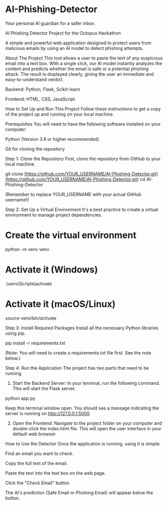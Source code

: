 # AI-Phishing-Detector
Your personal AI guardian for a safer inbox.

AI Phishing Detector
Project for the Octopus Hackathon

A simple and powerful web application designed to protect users from malicious emails by using an AI model to detect phishing attempts.

About The Project
This tool allows a user to paste the text of any suspicious email into a text box. With a single click, our AI model instantly analyzes the content and predicts whether the email is safe or a potential phishing attack. The result is displayed clearly, giving the user an immediate and easy-to-understand verdict.

Backend: Python, Flask, Scikit-learn

Frontend: HTML, CSS, JavaScript

How to Set Up and Run This Project
Follow these instructions to get a copy of the project up and running on your local machine.

Prerequisites
You will need to have the following software installed on your computer:

Python (Version 3.8 or higher recommended)

Git for cloning the repository

Step 1: Clone the Repository
First, clone the repository from GitHub to your local machine.

git clone [https://github.com/YOUR_USERNAME/AI-Phishing-Detector.git](https://github.com/YOUR_USERNAME/AI-Phishing-Detector.git)
cd AI-Phishing-Detector

(Remember to replace YOUR_USERNAME with your actual GitHub username!)

Step 2: Set Up a Virtual Environment
It's a best practice to create a virtual environment to manage project dependencies.

# Create the virtual environment
python -m venv venv

# Activate it (Windows)
.\venv\Scripts\activate

# Activate it (macOS/Linux)
source venv/bin/activate

Step 3: Install Required Packages
Install all the necessary Python libraries using pip.

pip install -r requirements.txt

(Note: You will need to create a requirements.txt file first. See the note below.)

Step 4: Run the Application
The project has two parts that need to be running.

1. Start the Backend Server:
In your terminal, run the following command. This will start the Flask server.

python app.py

Keep this terminal window open. You should see a message indicating the server is running on http://127.0.0.1:5000.

2. Open the Frontend:
Navigate to the project folder on your computer and double-click the index.html file. This will open the user interface in your default web browser.

How to Use the Detector
Once the application is running, using it is simple:

Find an email you want to check.

Copy the full text of the email.

Paste the text into the text box on the web page.

Click the "Check Email" button.

The AI's prediction (Safe Email or Phishing Email) will appear below the button.
